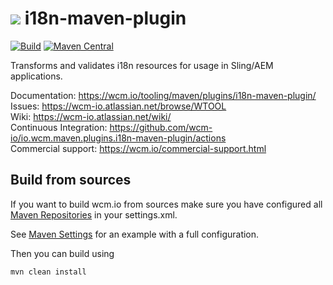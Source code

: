 <img src="https://wcm.io/images/favicon-16@2x.png"/> i18n-maven-plugin
======
[![Build](https://github.com/wcm-io/io.wcm.maven.plugins.i18n-maven-plugin/workflows/Build/badge.svg?branch=develop)](https://github.com/wcm-io/io.wcm.maven.plugins.i18n-maven-plugin/actions?query=workflow%3ABuild+branch%3Adevelop)
[![Maven Central](https://maven-badges.herokuapp.com/maven-central/io.wcm.maven.plugins/i18n-maven-plugin/badge.svg)](https://maven-badges.herokuapp.com/maven-central/io.wcm.maven.plugins/i18n-maven-plugin)

Transforms and validates i18n resources for usage in Sling/AEM applications.

Documentation: https://wcm.io/tooling/maven/plugins/i18n-maven-plugin/<br/>
Issues: https://wcm-io.atlassian.net/browse/WTOOL<br/>
Wiki: https://wcm-io.atlassian.net/wiki/<br/>
Continuous Integration: https://github.com/wcm-io/io.wcm.maven.plugins.i18n-maven-plugin/actions<br/>
Commercial support: https://wcm.io/commercial-support.html


## Build from sources

If you want to build wcm.io from sources make sure you have configured all [Maven Repositories](https://wcm.io/maven.html) in your settings.xml.

See [Maven Settings](https://github.com/wcm-io/io.wcm.maven.plugins.i18n-maven-plugin/blob/develop/.maven-settings.xml) for an example with a full configuration.

Then you can build using

```
mvn clean install
```
